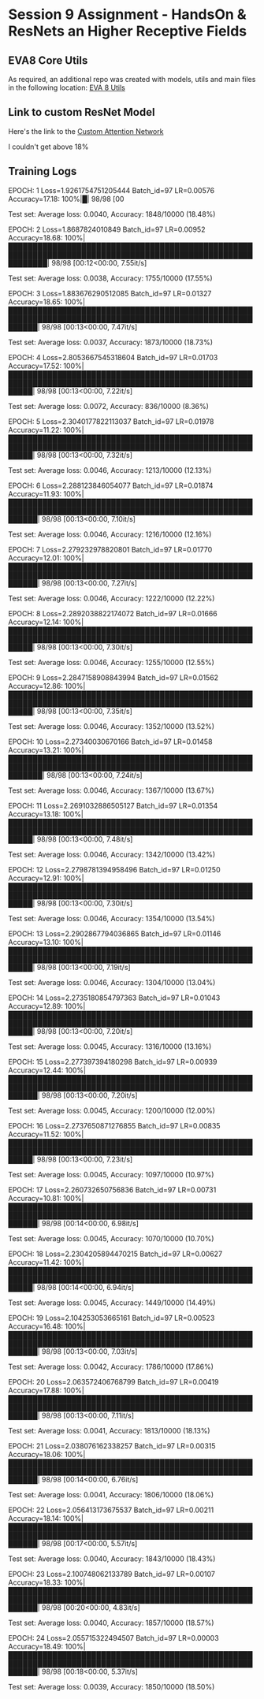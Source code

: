 # Session 9 Assignment - HandsOn & ResNets an Higher Receptive Fields

## EVA8 Core Utils

As required, an additional repo was created with models, utils and main files in the following location: [EVA 8 Utils](https://github.com/shivam13juna/eva8_utils.git)


## Link to custom ResNet Model

Here's the link to the [Custom Attention Network](https://github.com/shivam13juna/eva8_utils/blob/master/models/s8_custom_resnet.py)


I couldn't get above 18%
## Training Logs

EPOCH: 1
Loss=1.9261754751205444 Batch_id=97 LR=0.00576 Accuracy=17.18: 100%|█| 98/98 [00

Test set: Average loss: 0.0040, Accuracy: 1848/10000 (18.48%)

EPOCH: 2
Loss=1.8687824010849 Batch_id=97 LR=0.00952 Accuracy=18.68: 100%|████████████████████████████████████████████████████████████████████████████████████████████████████████████| 98/98 [00:12<00:00,  7.55it/s]

Test set: Average loss: 0.0038, Accuracy: 1755/10000 (17.55%)

EPOCH: 3
Loss=1.883676290512085 Batch_id=97 LR=0.01327 Accuracy=18.65: 100%|██████████████████████████████████████████████████████████████████████████████████████████████████████████| 98/98 [00:13<00:00,  7.47it/s]

Test set: Average loss: 0.0037, Accuracy: 1873/10000 (18.73%)

EPOCH: 4
Loss=2.8053667545318604 Batch_id=97 LR=0.01703 Accuracy=17.52: 100%|█████████████████████████████████████████████████████████████████████████████████████████████████████████| 98/98 [00:13<00:00,  7.22it/s]

Test set: Average loss: 0.0072, Accuracy: 836/10000 (8.36%)

EPOCH: 5
Loss=2.3040177822113037 Batch_id=97 LR=0.01978 Accuracy=11.22: 100%|█████████████████████████████████████████████████████████████████████████████████████████████████████████| 98/98 [00:13<00:00,  7.32it/s]

Test set: Average loss: 0.0046, Accuracy: 1213/10000 (12.13%)

EPOCH: 6
Loss=2.288123846054077 Batch_id=97 LR=0.01874 Accuracy=11.93: 100%|██████████████████████████████████████████████████████████████████████████████████████████████████████████| 98/98 [00:13<00:00,  7.10it/s]

Test set: Average loss: 0.0046, Accuracy: 1216/10000 (12.16%)

EPOCH: 7
Loss=2.279232978820801 Batch_id=97 LR=0.01770 Accuracy=12.01: 100%|██████████████████████████████████████████████████████████████████████████████████████████████████████████| 98/98 [00:13<00:00,  7.27it/s]

Test set: Average loss: 0.0046, Accuracy: 1222/10000 (12.22%)

EPOCH: 8
Loss=2.2892038822174072 Batch_id=97 LR=0.01666 Accuracy=12.14: 100%|█████████████████████████████████████████████████████████████████████████████████████████████████████████| 98/98 [00:13<00:00,  7.30it/s]

Test set: Average loss: 0.0046, Accuracy: 1255/10000 (12.55%)

EPOCH: 9
Loss=2.2847158908843994 Batch_id=97 LR=0.01562 Accuracy=12.86: 100%|█████████████████████████████████████████████████████████████████████████████████████████████████████████| 98/98 [00:13<00:00,  7.35it/s]

Test set: Average loss: 0.0046, Accuracy: 1352/10000 (13.52%)

EPOCH: 10
Loss=2.27340030670166 Batch_id=97 LR=0.01458 Accuracy=13.21: 100%|███████████████████████████████████████████████████████████████████████████████████████████████████████████| 98/98 [00:13<00:00,  7.24it/s]

Test set: Average loss: 0.0046, Accuracy: 1367/10000 (13.67%)

EPOCH: 11
Loss=2.2691032886505127 Batch_id=97 LR=0.01354 Accuracy=13.18: 100%|█████████████████████████████████████████████████████████████████████████████████████████████████████████| 98/98 [00:13<00:00,  7.48it/s]

Test set: Average loss: 0.0046, Accuracy: 1342/10000 (13.42%)

EPOCH: 12
Loss=2.2798781394958496 Batch_id=97 LR=0.01250 Accuracy=12.91: 100%|█████████████████████████████████████████████████████████████████████████████████████████████████████████| 98/98 [00:13<00:00,  7.30it/s]

Test set: Average loss: 0.0046, Accuracy: 1354/10000 (13.54%)

EPOCH: 13
Loss=2.2902867794036865 Batch_id=97 LR=0.01146 Accuracy=13.10: 100%|█████████████████████████████████████████████████████████████████████████████████████████████████████████| 98/98 [00:13<00:00,  7.19it/s]

Test set: Average loss: 0.0046, Accuracy: 1304/10000 (13.04%)

EPOCH: 14
Loss=2.2735180854797363 Batch_id=97 LR=0.01043 Accuracy=12.89: 100%|█████████████████████████████████████████████████████████████████████████████████████████████████████████| 98/98 [00:13<00:00,  7.20it/s]

Test set: Average loss: 0.0045, Accuracy: 1316/10000 (13.16%)

EPOCH: 15
Loss=2.277397394180298 Batch_id=97 LR=0.00939 Accuracy=12.44: 100%|██████████████████████████████████████████████████████████████████████████████████████████████████████████| 98/98 [00:13<00:00,  7.20it/s]

Test set: Average loss: 0.0045, Accuracy: 1200/10000 (12.00%)

EPOCH: 16
Loss=2.2737650871276855 Batch_id=97 LR=0.00835 Accuracy=11.52: 100%|█████████████████████████████████████████████████████████████████████████████████████████████████████████| 98/98 [00:13<00:00,  7.23it/s]

Test set: Average loss: 0.0045, Accuracy: 1097/10000 (10.97%)

EPOCH: 17
Loss=2.260732650756836 Batch_id=97 LR=0.00731 Accuracy=10.81: 100%|██████████████████████████████████████████████████████████████████████████████████████████████████████████| 98/98 [00:14<00:00,  6.98it/s]

Test set: Average loss: 0.0045, Accuracy: 1070/10000 (10.70%)

EPOCH: 18
Loss=2.2304205894470215 Batch_id=97 LR=0.00627 Accuracy=11.42: 100%|█████████████████████████████████████████████████████████████████████████████████████████████████████████| 98/98 [00:14<00:00,  6.94it/s]

Test set: Average loss: 0.0045, Accuracy: 1449/10000 (14.49%)

EPOCH: 19
Loss=2.104253053665161 Batch_id=97 LR=0.00523 Accuracy=16.48: 100%|██████████████████████████████████████████████████████████████████████████████████████████████████████████| 98/98 [00:13<00:00,  7.03it/s]

Test set: Average loss: 0.0042, Accuracy: 1786/10000 (17.86%)

EPOCH: 20
Loss=2.063572406768799 Batch_id=97 LR=0.00419 Accuracy=17.88: 100%|██████████████████████████████████████████████████████████████████████████████████████████████████████████| 98/98 [00:13<00:00,  7.11it/s]

Test set: Average loss: 0.0041, Accuracy: 1813/10000 (18.13%)

EPOCH: 21
Loss=2.038076162338257 Batch_id=97 LR=0.00315 Accuracy=18.06: 100%|██████████████████████████████████████████████████████████████████████████████████████████████████████████| 98/98 [00:14<00:00,  6.76it/s]

Test set: Average loss: 0.0041, Accuracy: 1806/10000 (18.06%)

EPOCH: 22
Loss=2.056413173675537 Batch_id=97 LR=0.00211 Accuracy=18.14: 100%|██████████████████████████████████████████████████████████████████████████████████████████████████████████| 98/98 [00:17<00:00,  5.57it/s]

Test set: Average loss: 0.0040, Accuracy: 1843/10000 (18.43%)

EPOCH: 23
Loss=2.100748062133789 Batch_id=97 LR=0.00107 Accuracy=18.33: 100%|██████████████████████████████████████████████████████████████████████████████████████████████████████████| 98/98 [00:20<00:00,  4.83it/s]

Test set: Average loss: 0.0040, Accuracy: 1857/10000 (18.57%)

EPOCH: 24
Loss=2.055715322494507 Batch_id=97 LR=0.00003 Accuracy=18.49: 100%|██████████████████████████████████████████████████████████████████████████████████████████████████████████| 98/98 [00:18<00:00,  5.37it/s]

Test set: Average loss: 0.0039, Accuracy: 1850/10000 (18.50%)